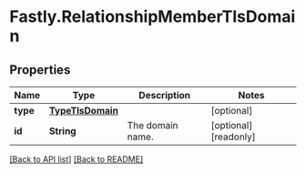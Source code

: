 # Fastly.RelationshipMemberTlsDomain

## Properties

Name | Type | Description | Notes
------------ | ------------- | ------------- | -------------
**type** | [**TypeTlsDomain**](TypeTlsDomain.md) |  | [optional] 
**id** | **String** | The domain name. | [optional] [readonly] 


[[Back to API list]](../../README.md#endpoints) [[Back to README]](../../README.md)

